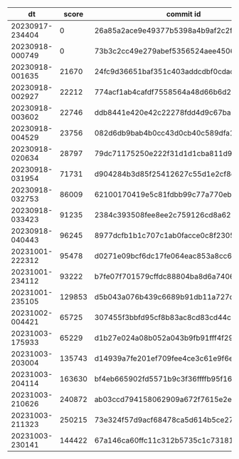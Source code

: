 |dt|score|commit id|change log|
|--|--|--|--|
|20230917-234404|0|26a85a2ace9e49377b5398a4b9af2c2f9b0cf6ff|init|
|20230918-000749|0|73b3c2cc49e279abef5356524aee45064b718ae9|init|
|20230918-001635|21670|24fc9d36651baf351c403addcdbf0cdadc07bd53|idx_post_id_created_at|
|20230918-002927|22212|774acf1ab4cafdf7558564a48d66b6d2b0fb02f9|change alp pattern|
|20230918-003602|22746|ddb8441e420e42c22278fdd4d9c67ba7772bf213|alp pattern fix|
|20230918-004529|23756|082d6db9bab4b0cc43d0cb40c589dfa1d13102c6|location ~ ^/(favicon\.ico|css/|img/|js/)|
|20230918-020634|28797|79dc71175250e222f31d1d1cba811d956ec51128|serve nginx static image|
|20230918-031954|71731|d904284b3d85f25412627c55d1e2cf8c5cf30e97|join posts and users for makePosts|
|20230918-032753|86009|62100170419e5c81fdbb99c77a770eba17966992|admin prepare|
|20230918-033423|91235|2384c393508fee8ee2c759126cd8a621f65ad956|ALTER TABLE comments ADD INDEX idx_user_id (user_id)|
|20230918-040443|96245|8977dcfb1b1c707c1ab0facce0c8f2305cf185cf|memcache #comments|
|20231001-222312|95478|d0271e09bcf6dc17fe064eac853a8cc6ea022d6c|bench -> snapshot|
|20231001-234112|93222|b7fe07f701579cffdc88804ba8d6a74060f7eab4|join-comment-user|
|20231001-235105|129853|d5b043a076b439c6689b91db11a727de4747d52f|memcache-comments|
|20231002-004421|65725|307455f3bbfd95cf8b83ac8cd83cd44c2d19d01a|posts_user_idx|
|20231003-175933|65229|d1b27e024a08b052a043b9fb91fff4f2943b45ee|force-index|
|20231003-203004|135743|d14939a7fe201ef709fee4ce3c61e9f6e0e5cf3a|post-del-flg|
|20231003-204114|163630|bf4eb665902fd5571b9c3f36ffffb95f163ab971|post-del-flg-all-query|
|20231003-210626|240872|ab03ccd794158062909a672f7615e2ec8ecbcf21|sha512-golib|
|20231003-211323|250215|73e324f57d9acf68478ca5d614b5ce2785be2e93|innodb_flush_log_at_trx_commit|
|20231003-230141|144422|67a146ca60ffc11c312b5735c1c73181185624a6|memcache-n1|
